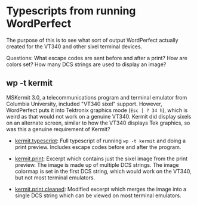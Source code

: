 # Typescripts from running WordPerfect

The purpose of this is to see what sort of output WordPerfect actually
created for the VT340 and other sixel terminal devices. 

Questions: What escape codes are sent before and after a print? How
are colors set? How many DCS strings are used to display an image?

## wp -t kermit 

MSKermit 3.0, a telecommunications program and terminal emulator from
Columbia University, included "VT340 sixel" support. However,
WordPerfect puts it into Tektronix graphics mode (`Esc [ ? 34 h`),
which is weird as that would not work on a genuine VT340. Kermit did
display sixels on an alternate screen, similar to how the VT340
displays Tek graphics, so was this a genuine requirement of Kermit?

* [kermit.typescript](kermit.typescript): Full typescript of running
  `wp -t kermit` and doing a print preview. Includes escape codes
  before and after the program.

* [kermit.print](kermit.print): Excerpt which contains just the sixel
  image from the print preview. The image is made up of multiple DCS
  strings. The image colormap is set in the first DCS string, which
  would work on the VT340, but not most terminal emulators. 
  
* [kermit.print.cleaned](kermit.print.cleaned): Modified excerpt which
  merges the image into a single DCS string which can be viewed on
  most terminal emulators.
  
  
